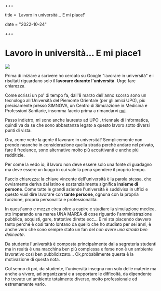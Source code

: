 +++

title = 'Lavoro in università... E mi piace!'

date = "2022-10-24"

+++

# Lavoro in università... E mi piace1

![](https://res.cloudinary.com/presobene/image/upload/v1666645138/130747987_214487403580709_2910425516303428620_n_p6fewd.jpg)

Prima di iniziare a scrivere ho cercato su Google "lavorare in università" e i risultati riguardano solo il **lavorare durante l'università**. Urge fare chiarezza.

Come scrissi un po' di tempo fa, dall'8 marzo dell'anno scorso sono un tecnologo all'Università del Piemonte Orientale (per gli amici UPO), più precisamente presso SIMNOVA, un Centro di Simulazione in Medicina e Professioni Sanitarie, insomma faccio prima a rimandarvi [qui](https://antonotes.medium.com/il-mio-primo-lavoro-acc093101f86).

Passo indietro, mi sono anche laureato ad UPO , triennale di Informatica, quindi va da se che sono abbastanza legato a questo lavoro sotto diversi punti di vista. 

Ora, come vede la gente il lavorare in università? Semplicemente  non prende neanche in considerazione quella strada perché andare nel privato, fare il freelance, sono alternative molto più accattivanti e anche più redditizie.

Per come la vedo io, il lavoro non deve essere solo una fonte di guadagno ma deve essere un luogo in cui vale la pena spendere il proprio tempo.

Faccio chiarezza: la chiave vincente dell'università è la parola stessa, che ovviamente deriva dal latino e sostanzialmente significa **insieme di persone**. 
Come tutte le grandi aziende l'università è suddivisa in uffici e questo vuol dire lavorare con **tante persone**, ognuna con la propria funzione, propria personalità e professionalità.

In quest'anno e mezzo circa oltre a capire e studiare la simulazione medica, sto imparando una marea UNA MAREA di cose riguardo l'amministrazione pubblica, acquisti, gare, trattative dirette ecc... E mi sta piacendo davvero tanto perché è così tanto lontano da quello che ho studiato per sei anni, è anche vero che sono sempre stato un fan del *non avere una strada ben delineata*.

Da studente l'università è composta principalmente dalla segreteria studenti ma in realtà è una macchina ben più complessa e forse non è un ambiente lavorativo così ben pubblicizzato... Ok,probabilmente questa è la motivazione di questa nota.

Col senno di poi, da studente, l'università insegna non solo delle materie ma anche a vivere, ad organizzarsi e a sopportare le difficoltà, da dipendente ho trovato un'ambiente totalmente diverso, molto professionale ed estremamente vario.